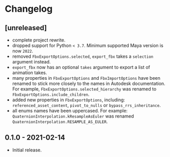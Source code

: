 # Changelog

## [unreleased]

- complete project rewrite.
- dropped support for Python `< 3.7`. Minimum supported Maya version is now `2022`.
- removed `FbxExportOptions.selected`, `export_fbx` takes a `selection` argument instead.
- `export_fbx` now has an optional `takes` argument to export a list of animation takes.
- many properties in `FbxExportOptions` and `FbxImportOptions`
  have been renamed to stick more closely to the names in Autodesk documentation.
  For example, `FbxExportOptions.selected_hierarchy` 
  was renamed to `FbxExportOptions.include_children`.
- added new properties in `FbxExportOptions`, including:
  `referenced_asset_content`, `pivot_to_nulls` or `bypass_rrs_inheritance`.
- all enums names have been uppercased. 
  For example: `QuaternionInterpolation.kResampleAsEuler` 
  was renamed `QuaternionInterpolation.RESAMPLE_AS_EULER`.

## 0.1.0 - 2021-02-14

- Initial release.
